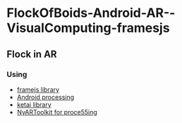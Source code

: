 # FlockOfBoids-Android-AR--VisualComputing-framesjs
## Flock in AR
### Using
- [framejs library](https://github.com/VisualComputing/framesjs/tree/geom)
- [Android processing](http://android.processing.org/)
- [ketai library](http://ketai.org/)
- [NyARToolkit for proce55ing](https://github.com/nyatla/NyARToolkit-for-Processing/blob/master/README.EN.md)
